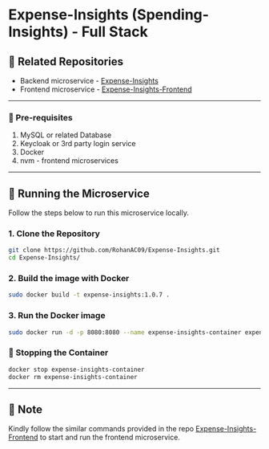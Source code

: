 # Expense-Insights (Spending-Insights) - Full Stack

## 🔗 Related Repositories
- Backend microservice - [Expense-Insights](https://github.com/RohanAC09/Expense-Insights)
- Frontend microservice - [Expense-Insights-Frontend](https://github.com/RohanAC09/Expense-Insights-Frontend)

---

### 🧩 Pre-requisites

1. MySQL or related Database
2. Keycloak or 3rd party login service
3. Docker
4. nvm - frontend microservices

---

## 🚀 Running the Microservice

Follow the steps below to run this microservice locally.

### 1. Clone the Repository
```bash
git clone https://github.com/RohanAC09/Expense-Insights.git
cd Expense-Insights/
```

### 2. Build the image with Docker
```bash
sudo docker build -t expense-insights:1.0.7 .
```

### 3. Run the Docker image
```bash
sudo docker run -d -p 8080:8080 --name expense-insights-container expense-insights:1.0.7
```

### 🛑 Stopping the Container
```bash
docker stop expense-insights-container
docker rm expense-insights-container
```

---

## 📜 Note

Kindly follow the similar commands provided in the repo [Expense-Insights-Frontend](https://github.com/RohanAC09/Expense-Insights-Frontend) to start and run the frontend microservice.

